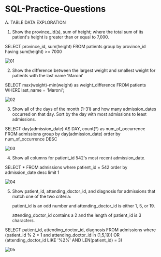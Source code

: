 # SQL-Practice-Questions
A. TABLE DATA EXPLORATION

1. Show the province_id(s), sum of height; where the total sum of its patient's height is greater than or equal to 7,000.

SELECT province_id, sum(height)
FROM patients
group by province_id
having sum(height) >= 7000

![01](https://github.com/DataRajab/CASE-STUDY-QUESTIONS-AND-INSIGHTS/assets/147069032/923988da-9e78-4d1f-bfef-3e008f95f6db)

2. Show the difference between the largest weight and smallest weight for patients with the last name 'Maroni'

SELECT max(weight)-min(weight) as weight_difference
FROM patients
WHERE last_name = 'Maroni';

![02](https://github.com/DataRajab/CASE-STUDY-QUESTIONS-AND-INSIGHTS/assets/147069032/c9531dd8-17ff-4d32-99ca-3c61d060b985)

3. Show all of the days of the month (1-31) and how many admission_dates occurred on that day. Sort by the day with most admissions to least admissions.

SELECT day(admission_date) AS DAY, count(*) as num_of_occurrence
FROM admissions
group by day(admission_date)
order by num_of_occurrence DESC

![03](https://github.com/DataRajab/CASE-STUDY-QUESTIONS-AND-INSIGHTS/assets/147069032/bb697a28-5225-4d20-99fb-7200b792d97f)

4. Show all columns for patient_id 542's most recent admission_date.

SELECT *
FROM admissions
where patient_id = 542
order by admission_date desc
limit 1

![04](https://github.com/DataRajab/CASE-STUDY-QUESTIONS-AND-INSIGHTS/assets/147069032/db835fa4-981c-4281-a5c0-df14b95f7d7d)

5. Show patient_id, attending_doctor_id, and diagnosis for admissions that match one of the two criteria:

   patient_id is an odd number and attending_doctor_id is either 1, 5, or 19.

   attending_doctor_id contains a 2 and the length of patient_id is 3 characters.

SELECT patient_id, attending_doctor_id, diagnosis
FROM admissions
where (patient_id % 2 = 1 and attending_doctor_id in (1,5,19))
      OR (attending_doctor_id LIKE '%2%' AND LEN(patient_id) = 3)

![05](https://github.com/DataRajab/CASE-STUDY-QUESTIONS-AND-INSIGHTS/assets/147069032/ba6d3004-efe4-4632-b3b8-0c173deb5cd4)
